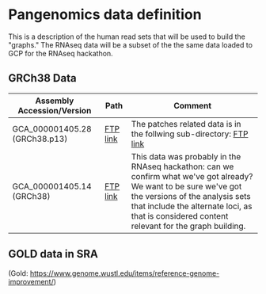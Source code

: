 # Pangenomics data definition

This is a description of the human read sets that will be used to build the "graphs." The RNAseq data will be a subset of the the same data loaded to GCP for the RNAseq hackathon. 

## GRCh38 Data


| Assembly Accession/Version | Path | Comment |
|----------|------------|----------|
| GCA_000001405.28 (GRCh38.p13) | [FTP link](http://ftp.ncbi.nlm.nih.gov/genomes/all/GCA/000/001/405/GCA_000001405.28_GRCh38.p13) | The patches related data is in the follwing sub-directory: [FTP link](http://ftp.ncbi.nlm.nih.gov/genomes/all/GCA/000/001/405/GCA_000001405.28_GRCh38.p13/GCA_000001405.28_GRCh38.p13_assembly_structure/) | It's not ready-made for analysis pipelines, but I will be encouraging teams to use the patch scaffolds in the graph building effort.|
|GCA_000001405.14 (GRCh38) | [FTP link](http://ftp.ncbi.nlm.nih.gov/genomes/all/GCA/000/001/405/GCA_000001405.28_GRCh38.p13/GRCh38_major_release_seqs_for_alignment_pipelines) | This data was probably in the RNAseq hackathon: can we confirm what we've got already? We want to be sure we've got the versions of the analysis sets that include the alternate loci, as that is considered content relevant for the graph building.|

## GOLD data in SRA
(Gold: https://www.genome.wustl.edu/items/reference-genome-improvement/)
